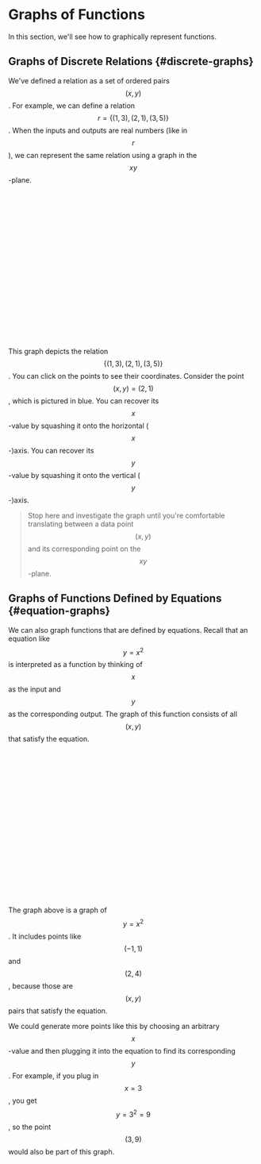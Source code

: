 # Graphs of Functions

In this section, we'll see how to graphically represent functions.

## Graphs of Discrete Relations {#discrete-graphs}

We've defined a relation as a set of ordered pairs $$(x, y)$$.  For example, we can define a relation $$r = \{(1,3), (2, 1), (3, 5)\}$$.  When the inputs and outputs are real numbers (like in $$r$$), we can represent the same relation using a graph in the $$xy$$-plane.

<div id="calculator1" style="width: 60%; height: 300px; margin-left: auto; margin-right: auto;">
</div>

This graph depicts the relation $$\{(1,3), (2, 1), (3, 5)\}$$.  You can click on the points to see their coordinates.  Consider the point $$(x, y) = (2, 1)$$, which is pictured in blue.  You can recover its $$x$$-value by squashing it onto the horizontal ($$x$$-)axis.  You can recover its $$y$$-value by squashing it onto the vertical ($$y$$-)axis.

> Stop here and investigate the graph until you're comfortable translating between a data point $$(x, y)$$ and its corresponding point on the $$xy$$-plane.

## Graphs of Functions Defined by Equations {#equation-graphs}

We can also graph functions that are defined by equations.  Recall that an equation like $$y = x^2$$ is interpreted as a function by thinking of $$x$$ as the input and $$y$$ as the corresponding output.  The graph of this function consists of all $$(x, y)$$ that satisfy the equation.

<div id="calculator2" style="width: 60%; height: 300px; margin-left: auto; margin-right: auto;">
</div>

The graph above is a graph of $$y = x^2$$.  It includes points like $$(-1, 1)$$ and $$(2, 4)$$, because those are $$(x, y)$$ pairs that satisfy the equation.  

We could generate more points like this by choosing an arbitrary $$x$$-value and then plugging it into the equation to find its corresponding $$y$$.  For example, if you plug in $$x = 3$$, you get $$y = 3^2 = 9$$, so the point $$(3, 9)$$ would also be part of this graph.

<script src="https://www.desmos.com/api/v1.6/calculator.js?apiKey=dcb31709b452b1cf9dc26972add0fda6"></script>

<script src="1-c-graphs-of-functions.js">// Populates Desmos graphs
</script>